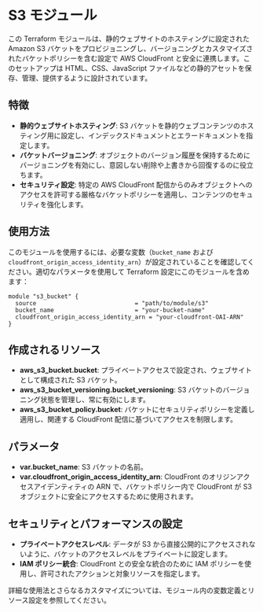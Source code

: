 # S3 モジュール

この Terraform モジュールは、静的ウェブサイトのホスティングに設定された Amazon S3 バケットをプロビジョニングし、バージョニングとカスタマイズされたバケットポリシーを含む設定で AWS CloudFront と安全に連携します。このセットアップは HTML、CSS、JavaScript ファイルなどの静的アセットを保存、管理、提供するように設計されています。

## 特徴

- **静的ウェブサイトホスティング**: S3 バケットを静的ウェブコンテンツのホスティング用に設定し、インデックスドキュメントとエラードキュメントを指定します。
- **バケットバージョニング**: オブジェクトのバージョン履歴を保持するためにバージョニングを有効にし、意図しない削除や上書きから回復するのに役立ちます。
- **セキュリティ設定**: 特定の AWS CloudFront 配信からのみオブジェクトへのアクセスを許可する厳格なバケットポリシーを適用し、コンテンツのセキュリティを強化します。

## 使用方法

このモジュールを使用するには、必要な変数（`bucket_name` および `cloudfront_origin_access_identity_arn`）が設定されていることを確認してください。適切なパラメータを使用して Terraform 設定にこのモジュールを含めます：

```hcl
module "s3_bucket" {
  source                            = "path/to/module/s3"
  bucket_name                       = "your-bucket-name"
  cloudfront_origin_access_identity_arn = "your-cloudfront-OAI-ARN"
}
```

## 作成されるリソース

- **aws_s3_bucket.bucket**: プライベートアクセスで設定され、ウェブサイトとして構成された S3 バケット。
- **aws_s3_bucket_versioning.bucket_versioning**: S3 バケットのバージョニング状態を管理し、常に有効にします。
- **aws_s3_bucket_policy.bucket**: バケットにセキュリティポリシーを定義し適用し、関連する CloudFront 配信に基づいてアクセスを制限します。

## パラメータ

- **var.bucket_name**: S3 バケットの名前。
- **var.cloudfront_origin_access_identity_arn**: CloudFront のオリジンアクセスアイデンティティの ARN で、バケットポリシー内で CloudFront が S3 オブジェクトに安全にアクセスするために使用されます。

## セキュリティとパフォーマンスの設定

- **プライベートアクセスレベル**: データが S3 から直接公開的にアクセスされないように、バケットのアクセスレベルをプライベートに設定します。
- **IAM ポリシー統合**: CloudFront との安全な統合のために IAM ポリシーを使用し、許可されたアクションと対象リソースを指定します。

詳細な使用法とさらなるカスタマイズについては、モジュール内の変数定義とリソース設定を参照してください。
